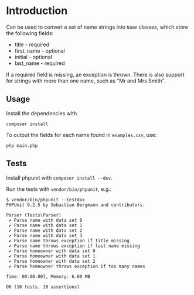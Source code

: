 # Introduction

Can be used to convert a set of name strings into `Name` classes, which store the following fields:

- title - required
- first_name - optional
- initial - optional
- last_name - required

If a required field is missing, an exception is thrown. There is also support for strings with more than one name, such as 
"Mr and Mrs Smith".

## Usage

Install the dependencies with
 
```
composer install
```
 
To output the fields for each name found in `examples.csv`, use:

```
php main.php
```

## Tests

Install phpunit with `composer install --dev`.

Run the tests with `vendor/bin/phpunit`, e.g.:

```
$ vendor/bin/phpunit --testdox       
PHPUnit 9.2.5 by Sebastian Bergmann and contributors.

Parser (Tests\Parser)
 ✔ Parse name with data set 0
 ✔ Parse name with data set 1
 ✔ Parse name with data set 2
 ✔ Parse name with data set 3
 ✔ Parse name throws exception if title missing
 ✔ Parse name throws exception if last name missing
 ✔ Parse homeowner with data set 0
 ✔ Parse homeowner with data set 1
 ✔ Parse homeowner with data set 2
 ✔ Parse homeowner throws exception if too many names

Time: 00:00.007, Memory: 6.00 MB

OK (10 tests, 10 assertions)
```
